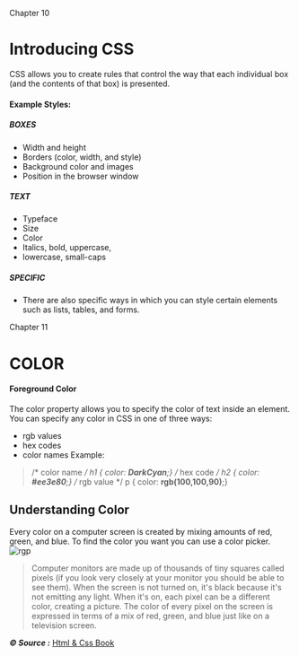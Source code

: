 Chapter 10
# Introducing CSS
CSS allows you to create rules that control the way that each individual box (and the contents of that box) is presented.
#### Example Styles:
##### BOXES
- Width and height
- Borders (color, width, and style)
- Background color and images
- Position in the browser window
##### TEXT
- Typeface
- Size
- Color
- Italics, bold, uppercase,
- lowercase, small-caps
##### SPECIFIC
- There are also specific ways
in which you can style certain
elements such as lists, tables,
and forms.

Chapter 11
# COLOR 
#### Foreground Color
The color property allows you to specify the color of text inside an element. You can specify any color in CSS in one of three ways:
- rgb values
-  hex codes
- color names
Example:

> /* color name */
h1 {
color: **DarkCyan**;}
/* hex code */
h2 {
color: **#ee3e80**;}
/* rgb value */
p {
color: **rgb(100,100,90)**;}

## Understanding Color
Every color on a computer screen is created by mixing amounts of red, green, and blue. To find the color you want you can use a color picker.
![rgp](https://tutorial.techaltum.com/images/css-colors.jpg)

>Computer monitors are made up of thousands of tiny squares called pixels (if you look very closely at your monitor you should be able to see them). When the screen is not turned on, it's black because it's not emitting any light. When it's on, each pixel can be a different color, creating a picture. The color of every pixel on the screen is expressed in terms of a mix of red, green, and blue  just like on a television screen.

 ***&copy; Source :*** [Html & Css Book](https://slack-files.com/files-pri-safe/TNGRRLUMA-F01UFL40J3G/html_css.pdf?c=1618730957-b5c25d53b1555484)